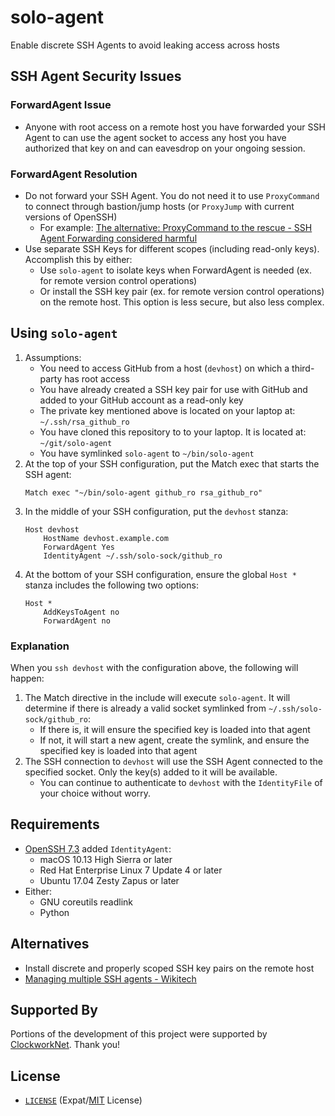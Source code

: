 # solo-agent

Enable discrete SSH Agents to avoid leaking access across hosts


## SSH Agent Security Issues


### ForwardAgent Issue

- Anyone with root access on a remote host you have forwarded your SSH Agent
  to can use the agent socket to access any host you have authorized that key
  on and can eavesdrop on your ongoing session.


### ForwardAgent Resolution

- Do not forward your SSH Agent. You do not need it to use `ProxyCommand` to
  connect through bastion/jump hosts (or `ProxyJump` with current versions of
  OpenSSH)
  - For example: [The alternative: ProxyCommand to the rescue - SSH Agent
    Forwarding considered harmful][harmful]
- Use separate SSH Keys for different scopes (including read-only keys).
  Accomplish this by either:
  - Use `solo-agent` to isolate keys when ForwardAgent is needed (ex. for
    remote version control operations)
  - Or install the SSH key pair (ex. for remote version control operations) on
    the remote host. This option is less secure, but also less complex.

[harmful]:https://heipei.github.io/2015/02/26/SSH-Agent-Forwarding-considered-harmful/#the-alternative-proxycommand-to-the-rescue


## Using `solo-agent`

1. Assumptions:
   - You need to access GitHub from a host (`devhost`) on which a third-party
     has root access
   - You have already created a SSH key pair for use with GitHub and added to
     your GitHub account as a read-only key
   - The private key mentioned above is located on your laptop at:
     `~/.ssh/rsa_github_ro`
   - You have cloned this repository to to your laptop. It is located at:
     `~/git/solo-agent`
   - You have symlinked `solo-agent` to `~/bin/solo-agent`
2. At the top of your SSH configuration, put the Match exec that starts the
   SSH agent:
    ```
    Match exec "~/bin/solo-agent github_ro rsa_github_ro"
    ```
3. In the middle of your SSH configuration, put the `devhost` stanza:
    ```
    Host devhost
        HostName devhost.example.com
        ForwardAgent Yes
        IdentityAgent ~/.ssh/solo-sock/github_ro
    ```
4. At the bottom of your SSH configuration, ensure the global `Host *` stanza
   includes the following two options:
    ```
    Host *
        AddKeysToAgent no
        ForwardAgent no
    ```


### Explanation

When you `ssh devhost` with the configuration above, the following will happen:
1. The Match directive in the include will execute `solo-agent`. It will
   determine if there is already a valid socket symlinked from
   `~/.ssh/solo-sock/github_ro`:
   - If there is, it will ensure the specified key is loaded into that agent
   - If not, it will start a new agent, create the symlink, and ensure the
     specified key is loaded into that agent
2. The SSH connection to `devhost` will use the SSH Agent connected to the
   specified socket. Only the key(s) added to it will be available.
   - You can continue to authenticate to `devhost` with the `IdentityFile` of
     your choice without worry.


## Requirements

- [OpenSSH 7.3][openssh73] added `IdentityAgent`:
  - macOS 10.13 High Sierra or later
  - Red Hat Enterprise Linux 7 Update 4 or later
  - Ubuntu 17.04 Zesty Zapus or later
- Either:
  - GNU coreutils readlink
  - Python

[openssh73]: https://www.openssh.com/txt/release-7.3


## Alternatives

- Install discrete and properly scoped SSH key pairs on the remote host
- [Managing multiple SSH agents - Wikitech][multissh]

[multissh]: https://wikitech.wikimedia.org/wiki/Managing_multiple_SSH_agents


## Supported By

Portions of the development of this project were supported by
[ClockworkNet][Clockwork]. Thank you!

[Clockwork]: https://github.com/ClockworkNet


## License

- [`LICENSE`](LICENSE) (Expat/[MIT][mit] License)

[mit]: http://www.opensource.org/licenses/MIT "The MIT License | Open Source Initiative"
